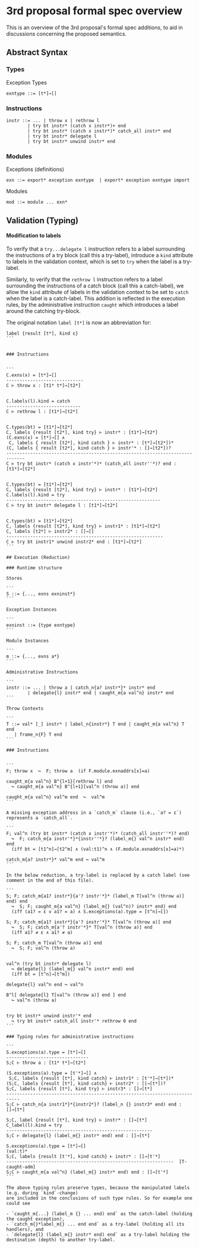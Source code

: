 # 3rd proposal formal spec overview

This is an overview of the 3rd proposal's formal spec additions, to aid in discussions concerning the proposed semantics.

## Abstract Syntax

### Types

Exception Types

```
exntype ::= [t*]→[]
```

### Instructions

```
instr ::= ... | throw x | rethrow l
        | try bt instr* (catch x instr*)+ end
        | try bt instr* (catch x instr*)* catch_all instr* end
        | try bt instr* delegate l
        | try bt instr* unwind instr* end
```

### Modules

Exceptions (definitions)

```
exn ::= export* exception exntype  | export* exception exntype import
```

Modules


```
mod ::= module ... exn*
```

## Validation (Typing)

#### Modification to labels

To verify that a `try...delegate l` instruction refers to a label surrounding the instructions of a try block (call this a try-label), introduce a `kind` attribute to labels in the validation context, which is set to `try` when the label is a try-label.

Similarly, to verify that the `rethrow l` instruction refers to a label surrounding the instructions of a catch block (call this a catch-label), we allow the `kind` attribute of labels in the validation context to be set to `catch` when the label is a catch-label. This addition is reflected in the execution rules, by the administrative instruction `caught` which introduces a label around the catching try-block.

The original notation `label [t*]` is now an abbreviation for:

````
label {result [t*], kind ε}
```


### Instructions


```
C.exns(x) = [t*]→[]
-----------------------------
C ⊢ throw x : [t1* t*]→[t2*]


C.labels(l).kind = catch
----------------------------
C ⊢ rethrow l : [t1*]→[t2*]


C.types(bt) = [t1*]→[t2*]
C, labels {result [t2*], kind try} ⊢ instr* : [t1*]→[t2*]
(C.exns(x) = [t*]→[] ∧
 C, labels { result [t2*], kind catch } ⊢ instr* : [t*]→[t2*])*
(C, labels { result [t2*], kind catch } ⊢ instr'* : []→[t2*])?
-----------------------------------------------------------------------------
C ⊢ try bt instr* (catch x instr'*)* (catch_all instr''*)? end : [t1*]→[t2*]


C.types(bt) = [t1*]→[t2*]
C, labels {result [t2*], kind try} ⊢ instr* : [t1*]→[t2*]
C.labels(l).kind = try
----------------------------------------------------------
C ⊢ try bt instr* delegate l : [t1*]→[t2*]


C.types(bt) = [t1*]→[t2*]
C, labels {result [t2*], kind try} ⊢ instr1* : [t1*]→[t2*]
C, labels [t2*] ⊢ instr2* : []→[]
-----------------------------------------------------------
C ⊢ try bt instr1* unwind instr2* end : [t1*]→[t2*]
```

## Execution (Reduction)

### Runtime structure

Stores

```
S ::= {..., exns exninst*}
```

Exception Instances

```
exninst ::= {type exntype}
```

Module Instances

```
m ::= {..., exns a*}
```

Administrative Instructions

```
instr ::= ... | throw a | catch_n{a? instr*}* instr* end
        | delegate{l} instr* end | caught_m{a val^n} instr* end
```

Throw Contexts

```
T ::= val* [_] instr* | label_n{instr*} T end | caught_m{a val^n} T end
   | frame_n{F} T end
```

### Instructions


```
F; throw x  ↪  F; throw a  (if F.module.exnaddrs[x]=a)

caught_m{a val^n} B^{l+1}[rethrow l] end
  ↪ caught_m{a val^n} B^{l+1}[val^n (throw a)] end

caught_m{a val^n} val^m end  ↪  val^m
```

A missing exception address in a `catch_m` clause (i.e., `a? = ε`) represents a `catch_all`.

```
F; val^n (try bt instr* (catch x instr'*)* (catch_all instr''*)? end)
  ↪  F; catch_m{a instr'*}*{instr''*}? (label_m{} val^n instr* end) end
  (iff bt = [t1^n]→[t2^m] ∧ (val:t1)^n ∧ (F.module.exnaddrs[x]=a)*)

catch_m{a? instr*}* val^m end ↪ val^m
```

In the below reduction, a try-label is replaced by a catch label (see comment in the end of this file).

```
S; F; catch_m{a1? instr*}{a'? instr'*}* (label_m T[val^n (throw a)] end) end
  ↪  S; F; caught_m{a val^n} (label_m{} (val^n)? instr* end) end
  (iff (a1? = ε ∨ a1? = a) ∧ S.exceptions(a).type = [t^n]→[])

S; F; catch_m{a1? instr*}{a'? instr'*}* T[val^n (throw a)] end
  ↪  S; F; catch_m{a'? instr'*}* T[val^n (throw a)] end
  (iff a1? ≠ ε ∧ a1? ≠ a)

S; F; catch_m T[val^n (throw a)] end
  ↪  S; F; val^n (throw a)


val^n (try bt instr* delegate l)
  ↪ delegate{l} (label_m{} val^n instr* end) end
  (iff bt = [t^n]→[t^m])

delegate{l} val^n end ↪ val^n

B^l[ delegate{l} T[val^n (throw a)] end ] end
  ↪ val^n (throw a)


try bt instr* unwind instr'* end
  ↪ try bt instr* catch_all instr'* rethrow 0 end
```

### Typing rules for administrative instructions

```
S.exceptions(a).type = [t*]→[]
-------------------------------
S;C ⊢ throw a : [t1* t*]→[t2*]

(S.exceptions(a).type = [t'*]→[] ∧
 S;C, labels {result [t*], kind catch} ⊢ instr1* : [t'*]→[t*])*
(S;C, labels {result [t*], kind catch} ⊢ instr2* : []→[t*])?
S;C, labels {result [t*], kind try} ⊢ instr3* : []→[t*]
---------------------------------------------------------------------------
S;C ⊢ catch_n{a instr1*}*{instr2*}? (label_n {} instr3* end) end : []→[t*]

S;C, label {result [t*], kind try} ⊢ instr* : []→[t*]
C_label(l).kind = try
-------------------------------------------------------
S;C ⊢ delegate{l} (label_m{} instr* end) end : []→[t*]

S.exceptions(a).type = [t*]→[]
(val:t)*
S;C, labels {result [t'*], kind catch} ⊢ instr* : []→[t'*]
---------------------------------------------------------------  [T-caught-adm]
S;C ⊢ caught_m{a val^n} (label_m{} instr* end) end : []→[t'*]
```

The above typing rules preserve types, because the manipulated labels (e.g. during `kind`-change)
are included in the conclusions of such type rules. So for example one could see

- `caught_m{...} (label_m {} ... end) end` as the catch-label (holding the caught exception),
- `catch_m{}*label_m{} ... end end` as a try-label (holding all its handlers), and
- `delegate{l} (label_m{} instr* end) end` as a try-label holding the destination (depth) to another try-label.
